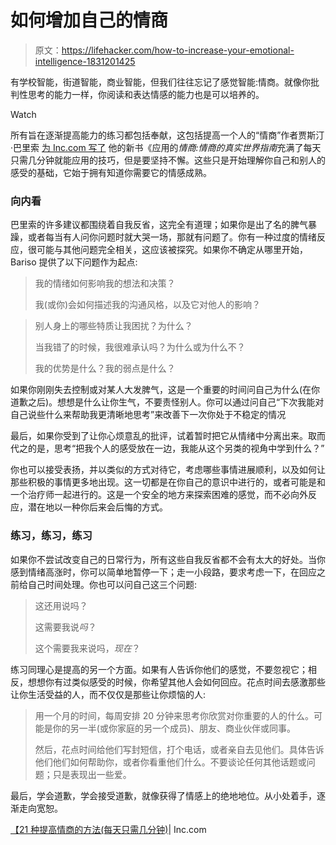 # 如何增加自己的情商

> 原文：<https://lifehacker.com/how-to-increase-your-emotional-intelligence-1831201425>

有学校智能，街道智能，商业智能，但我们往往忘记了感觉智能:情商。就像你批判性思考的能力一样，你阅读和表达情感的能力也是可以培养的。

Watch

所有旨在逐渐提高能力的练习都包括奉献，这包括提高一个人的“情商”作者贾斯汀·巴里索 [为 Inc.com 写了](https://www.inc.com/justin-bariso/21-ways-to-improve-your-emotional-intelligence-using-just-a-few-minutes-a-day.html?cid=landermore) 他的新书《应用的*情商:情商的真实世界指南*充满了每天只需几分钟就能应用的技巧，但是要坚持不懈。这些只是开始理解你自己和别人的感受的基础，它始于拥有知道你需要它的情感成熟。

### 向内看

巴里索的许多建议都围绕着自我反省，这完全有道理；如果你是出了名的脾气暴躁，或者每当有人问你问题时就大哭一场，那就有问题了。你有一种过度的情绪反应，很可能与其他问题完全相关，这应该被探究。如果你不确定从哪里开始，Bariso 提供了以下问题作为起点:

> 我的情绪如何影响我的想法和决策？
> 
> 我(或你)会如何描述我的沟通风格，以及它对他人的影响？

> 别人身上的哪些特质让我困扰？为什么？
> 
> 当我错了的时候，我很难承认吗？为什么或为什么不？
> 
> 我的优势是什么？我的弱点是什么？

如果你刚刚失去控制或对某人大发脾气，这是一个重要的时间问自己为什么(在你道歉之后)。想想是什么让你生气，不要责怪别人。你可以通过问自己“下次我能对自己说些什么来帮助我更清晰地思考”来改善下一次你处于不稳定的情况

最后，如果你受到了让你心烦意乱的批评，试着暂时把它从情绪中分离出来。取而代之的是，思考“把我个人的感受放在一边，我能从这个另类的视角中学到什么？”

你也可以接受表扬，并以类似的方式对待它，考虑哪些事情进展顺利，以及如何让那些积极的事情更多地出现。这一切都是在你自己的意识中进行的，或者可能是和一个治疗师一起进行的。这是一个安全的地方来探索困难的感觉，而不必向外反应，潜在地以一种你后来会后悔的方式。

### 练习，练习，练习

如果你不尝试改变自己的日常行为，所有这些自我反省都不会有太大的好处。当你感到情绪高涨时，你可以简单地暂停一下；走一小段路，要求考虑一下，在回应之前给自己时间处理。你也可以问自己这三个问题:

> 这还用说吗？
> 
> 这需要我说*吗*？
> 
> 这个需要我来说吗，*现在*？

练习同理心是提高的另一个方面。如果有人告诉你他们的感觉，不要忽视它；相反，想想你有过类似感受的时候，你希望其他人会如何回应。花点时间去感激那些让你生活受益的人，而不仅仅是那些让你烦恼的人:

> 用一个月的时间，每周安排 20 分钟来思考你欣赏对你重要的人的什么。可能是你的另一半(或你家庭的另一个成员)、朋友、商业伙伴或同事。
> 
> 然后，花点时间给他们写封短信，打个电话，或者亲自去见他们。具体告诉他们他们如何帮助你，或者你看重他们什么。不要谈论任何其他话题或问题；只是表现出一些爱。

最后，学会道歉，学会接受道歉，就像获得了情感上的绝地地位。从小处着手，逐渐走向宽恕。

[【21 种提高情商的方法(每天只需几分钟)](https://www.inc.com/justin-bariso/21-ways-to-improve-your-emotional-intelligence-using-just-a-few-minutes-a-day.html?cid=landermore)| Inc.com